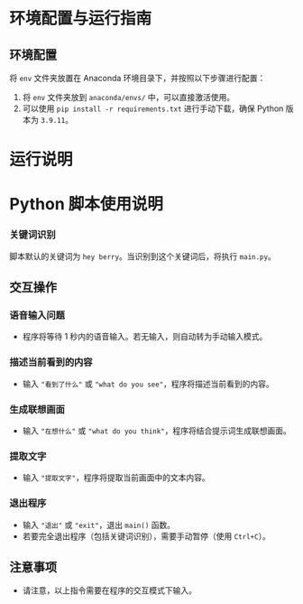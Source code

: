# 环境配置与运行指南

## 环境配置
将 `env` 文件夹放置在 Anaconda 环境目录下，并按照以下步骤进行配置：

1. 将 `env` 文件夹放到 `anaconda/envs/` 中，可以直接激活使用。
2. 可以使用 `pip install -r requirements.txt` 进行手动下载，确保 Python 版本为 `3.9.11`。

# 运行说明

# Python 脚本使用说明

### 关键词识别
脚本默认的关键词为 `hey berry`。当识别到这个关键词后，将执行 `main.py`。

## 交互操作

### 语音输入问题
- 程序将等待 1 秒内的语音输入。若无输入，则自动转为手动输入模式。

### 描述当前看到的内容
- 输入 `"看到了什么"` 或 `"what do you see"`，程序将描述当前看到的内容。

### 生成联想画面
- 输入 `"在想什么"` 或 `"what do you think"`，程序将结合提示词生成联想画面。

### 提取文字
- 输入 `"提取文字"`，程序将提取当前画面中的文本内容。

### 退出程序
- 输入 `"退出"` 或 `"exit"`，退出 `main()` 函数。
- 若要完全退出程序（包括关键词识别），需要手动暂停（使用 `Ctrl+C`）。

## 注意事项
- 请注意，以上指令需要在程序的交互模式下输入。

